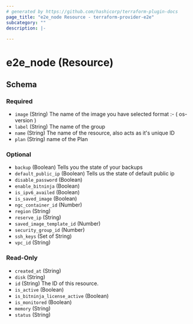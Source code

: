 ```yaml
---
# generated by https://github.com/hashicorp/terraform-plugin-docs
page_title: "e2e_node Resource - terraform-provider-e2e"
subcategory: ""
description: |-
  
---
```


# e2e_node (Resource)





<!-- schema generated by tfplugindocs -->
## Schema

### Required

- `image` (String) The name of the image you have selected format :- ( os-version )
- `label` (String) The name of the group
- `name` (String) The name of the resource, also acts as it's unique ID
- `plan` (String) name of the Plan

### Optional

- `backup` (Boolean) Tells you the state of your backups
- `default_public_ip` (Boolean) Tells us the state of default public ip
- `disable_password` (Boolean)
- `enable_bitninja` (Boolean)
- `is_ipv6_availed` (Boolean)
- `is_saved_image` (Boolean)
- `ngc_container_id` (Number)
- `region` (String)
- `reserve_ip` (String)
- `saved_image_template_id` (Number)
- `security_group_id` (Number)
- `ssh_keys` (Set of String)
- `vpc_id` (String)

### Read-Only

- `created_at` (String)
- `disk` (String)
- `id` (String) The ID of this resource.
- `is_active` (Boolean)
- `is_bitninja_license_active` (Boolean)
- `is_monitored` (Boolean)
- `memory` (String)
- `status` (String)


